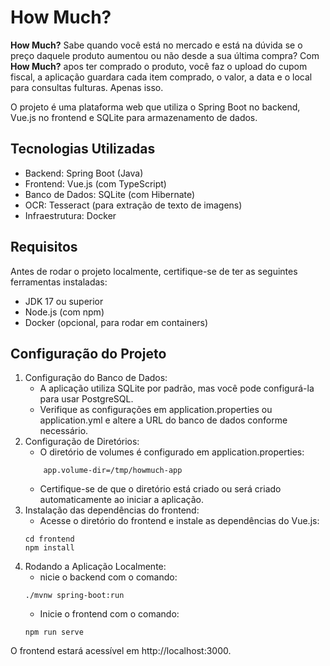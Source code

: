 # How Much?

**How Much?** Sabe quando você está no mercado e está na dúvida se o preço daquele produto aumentou ou não desde a sua última compra? Com **How Much?** apos ter comprado o produto, você faz o upload do cupom fiscal, a aplicação guardara cada item comprado, o valor, a data e o local para consultas fulturas. Apenas isso.

O projeto é uma plataforma web que utiliza o Spring Boot no backend, Vue.js no frontend e SQLite para armazenamento de dados.

## Tecnologias Utilizadas

 * Backend: Spring Boot (Java)
 * Frontend: Vue.js (com TypeScript)
 * Banco de Dados: SQLite (com Hibernate)
 * OCR: Tesseract (para extração de texto de imagens)
 * Infraestrutura: Docker

## Requisitos

Antes de rodar o projeto localmente, certifique-se de ter as seguintes ferramentas instaladas:

* JDK 17 ou superior
* Node.js (com npm)
* Docker (opcional, para rodar em containers)

## Configuração do Projeto
1. Configuração do Banco de Dados:
    * A aplicação utiliza SQLite por padrão, mas você pode configurá-la para usar PostgreSQL.
    * Verifique as configurações em application.properties ou application.yml e altere a URL do banco de dados conforme necessário.
2. Configuração de Diretórios:
   * O diretório de volumes é configurado em application.properties:
    ```
        app.volume-dir=/tmp/howmuch-app
    ```
   * Certifique-se de que o diretório está criado ou será criado automaticamente ao iniciar a aplicação.
3. Instalação das dependências do frontend:
   * Acesse o diretório do frontend e instale as dependências do Vue.js:
    ```
    cd frontend
    npm install
    
    ```
4. Rodando a Aplicação Localmente:
   * nicie o backend com o comando:
    ```
    ./mvnw spring-boot:run
    ```
   * Inicie o frontend com o comando:
    ```
    npm run serve
    ```
O frontend estará acessível em http://localhost:3000.